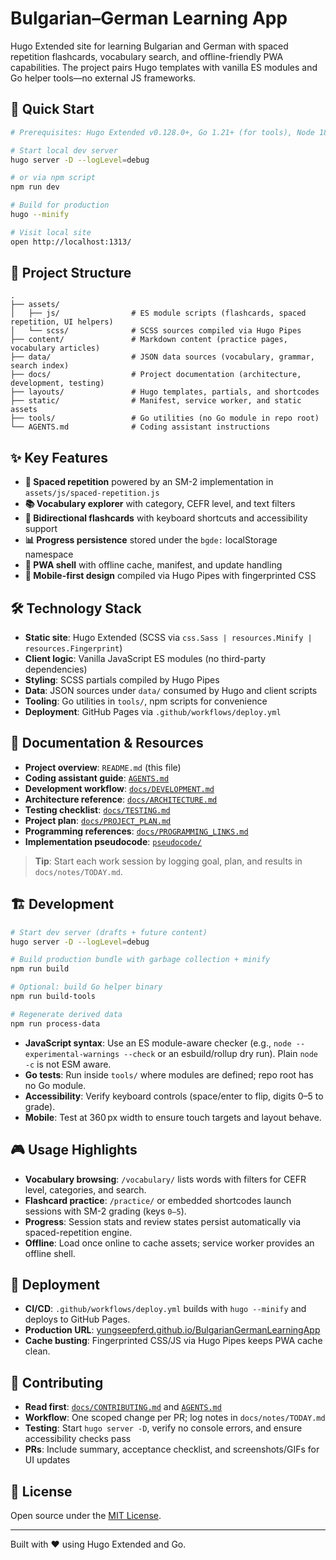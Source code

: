 # Bulgarian–German Learning App

Hugo Extended site for learning Bulgarian and German with spaced repetition flashcards, vocabulary search, and offline-friendly PWA capabilities. The project pairs Hugo templates with vanilla ES modules and Go helper tools—no external JS frameworks.

## 🚀 Quick Start

```bash
# Prerequisites: Hugo Extended v0.128.0+, Go 1.21+ (for tools), Node 18+

# Start local dev server
hugo server -D --logLevel=debug

# or via npm script
npm run dev

# Build for production
hugo --minify

# Visit local site
open http://localhost:1313/
```

## 📁 Project Structure

```text
.
├── assets/
│   ├── js/                # ES module scripts (flashcards, spaced repetition, UI helpers)
│   └── scss/              # SCSS sources compiled via Hugo Pipes
├── content/               # Markdown content (practice pages, vocabulary articles)
├── data/                  # JSON data sources (vocabulary, grammar, search index)
├── docs/                  # Project documentation (architecture, development, testing)
├── layouts/               # Hugo templates, partials, and shortcodes
├── static/                # Manifest, service worker, and static assets
├── tools/                 # Go utilities (no Go module in repo root)
└── AGENTS.md              # Coding assistant instructions
```

## ✨ Key Features

- **🧠 Spaced repetition** powered by an SM-2 implementation in `assets/js/spaced-repetition.js`
- **📚 Vocabulary explorer** with category, CEFR level, and text filters
- **🔄 Bidirectional flashcards** with keyboard shortcuts and accessibility support
- **📊 Progress persistence** stored under the `bgde:` localStorage namespace
- **📱 PWA shell** with offline cache, manifest, and update handling
- **🎨 Mobile-first design** compiled via Hugo Pipes with fingerprinted CSS

## 🛠️ Technology Stack

- **Static site**: Hugo Extended (SCSS via `css.Sass | resources.Minify | resources.Fingerprint`)
- **Client logic**: Vanilla JavaScript ES modules (no third-party dependencies)
- **Styling**: SCSS partials compiled by Hugo Pipes
- **Data**: JSON sources under `data/` consumed by Hugo and client scripts
- **Tooling**: Go utilities in `tools/`, npm scripts for convenience
- **Deployment**: GitHub Pages via `.github/workflows/deploy.yml`

## 📖 Documentation & Resources

- **Project overview**: `README.md` (this file)
- **Coding assistant guide**: [`AGENTS.md`](AGENTS.md)
- **Development workflow**: [`docs/DEVELOPMENT.md`](docs/DEVELOPMENT.md)
- **Architecture reference**: [`docs/ARCHITECTURE.md`](docs/ARCHITECTURE.md)
- **Testing checklist**: [`docs/TESTING.md`](docs/TESTING.md)
- **Project plan**: [`docs/PROJECT_PLAN.md`](docs/PROJECT_PLAN.md)
- **Programming references**: [`docs/PROGRAMMING_LINKS.md`](docs/PROGRAMMING_LINKS.md)
- **Implementation pseudocode**: [`pseudocode/`](pseudocode/)

> **Tip**: Start each work session by logging goal, plan, and results in `docs/notes/TODAY.md`.

## 🏗️ Development

```bash
# Start dev server (drafts + future content)
hugo server -D --logLevel=debug

# Build production bundle with garbage collection + minify
npm run build

# Optional: build Go helper binary
npm run build-tools

# Regenerate derived data
npm run process-data
```

- **JavaScript syntax**: Use an ES module-aware checker (e.g., `node --experimental-warnings --check` or an esbuild/rollup dry run). Plain `node -c` is not ESM aware.
- **Go tests**: Run inside `tools/` where modules are defined; repo root has no Go module.
- **Accessibility**: Verify keyboard controls (space/enter to flip, digits 0–5 to grade).
- **Mobile**: Test at 360 px width to ensure touch targets and layout behave.

## 🎮 Usage Highlights

- **Vocabulary browsing**: `/vocabulary/` lists words with filters for CEFR level, categories, and search.
- **Flashcard practice**: `/practice/` or embedded shortcodes launch sessions with SM-2 grading (keys `0–5`).
- **Progress**: Session stats and review states persist automatically via spaced-repetition engine.
- **Offline**: Load once online to cache assets; service worker provides an offline shell.

## 🚀 Deployment

- **CI/CD**: `.github/workflows/deploy.yml` builds with `hugo --minify` and deploys to GitHub Pages.
- **Production URL**: [yungseepferd.github.io/BulgarianGermanLearningApp](https://yungseepferd.github.io/BulgarianGermanLearningApp/)
- **Cache busting**: Fingerprinted CSS/JS via Hugo Pipes keeps PWA cache clean.

## 🤝 Contributing

- **Read first**: [`docs/CONTRIBUTING.md`](docs/CONTRIBUTING.md) and [`AGENTS.md`](AGENTS.md)
- **Workflow**: One scoped change per PR; log notes in `docs/notes/TODAY.md`
- **Testing**: Start `hugo server -D`, verify no console errors, and ensure accessibility checks pass
- **PRs**: Include summary, acceptance checklist, and screenshots/GIFs for UI updates

## 📄 License

Open source under the [MIT License](LICENSE).

---

Built with ❤️ using Hugo Extended and Go.

